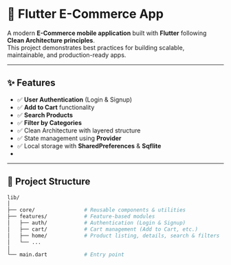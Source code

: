 # 🛒 Flutter E-Commerce App

A modern **E-Commerce mobile application** built with **Flutter** following **Clean Architecture principles**.  
This project demonstrates best practices for building scalable, maintainable, and production-ready apps.

---

## ✨ Features
- ✅ **User Authentication** (Login & Signup)  
- ✅ **Add to Cart** functionality  
- ✅ **Search Products**  
- ✅ **Filter by Categories**  
- ✅ Clean Architecture with layered structure  
- ✅ State management using **Provider**  
- ✅ Local storage with **SharedPreferences** & **Sqflite**
- 
---

## 📂 Project Structure
```bash
lib/
│
├── core/                # Reusable components & utilities
├── features/            # Feature-based modules
│   ├── auth/            # Authentication (Login & Signup)
│   ├── cart/            # Cart management (Add to Cart, etc.)
│   ├── home/            # Product listing, details, search & filters
│   └── ...
│
└── main.dart            # Entry point
